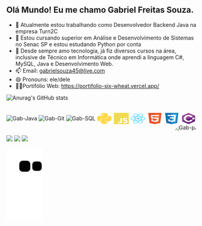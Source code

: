 ## Olá Mundo! Eu me chamo Gabriel Freitas Souza.

- 🔭 Atualmente estou trabalhando como Desenvolvedor Backend Java na empresa Turn2C 
- 🌱 Estou cursando superior em Análise e Desenvolvimento de Sistemas no Senac SP e estou estudando Python por conta
- 💬 Desde sempre amo tecnologia, já fiz diversos cursos na área, 
      inclusive de Técnico em Informática onde aprendi a linguagem C#, 
      MySQL, Java e Desenvolvimento Web.
- 📫 Email: gabrielsouza45@live.com
- 😄 Pronouns: ele/dele
- 👨‍💻Portifólio Web: https://portifolio-six-wheat.vercel.app/

![Anurag's GitHub stats](https://github-readme-stats.vercel.app/api?username=GabrielSouza45&show_icons=true&theme=tokyonight&count_private=true&locale=pt-br)

<div style="display: inline_block"><br>
   <img align="center" alt="Gab-Java" height="30" width="40" src="https://icongr.am/devicon/java-original.svg?size=148&color=4a1c78">
   <img align="center" alt="Gab-Git" height="30" width="40" src="https://icongr.am/devicon/git-original.svg?size=148&color=4a1c78"> 
   <img align="center" alt="Gab-SQL" height="30" width="40" src="https://icongr.am/devicon/mysql-original-wordmark.svg?size=148&color=4a1c78"> 
   <img align="center" alt="Gab-Js" height="30" width="40"
src="https://raw.githubusercontent.com/devicons/devicon/master/icons/python/python-plain.svg">
   <img align="center" alt="Gab-Js" height="30" width="40" src="https://raw.githubusercontent.com/devicons/devicon/master/icons/javascript/javascript-plain.svg">
  <img align="center" alt="Gab-React" height="30" width="40" src="https://raw.githubusercontent.com/devicons/devicon/master/icons/react/react-original.svg">
  <img align="center" alt="Gab-HTML" height="30" width="40" src="https://raw.githubusercontent.com/devicons/devicon/master/icons/html5/html5-original.svg">
  <img align="center" alt="Gab-CSS" height="30" width="40" src="https://raw.githubusercontent.com/devicons/devicon/master/icons/css3/css3-original.svg">
  <img align="center" alt="Gab-Csharp" height="30" width="40" src="https://raw.githubusercontent.com/devicons/devicon/master/icons/csharp/csharp-original.svg">
  <img align="right" alt="Gab-pic" height="150" style="border-radius:50px;" src="https://encrypted-tbn0.gstatic.com/images?q=tbn:ANd9GcSNxcbyU1s2OgRynbCyfqHP_Q5aOXJKuQAuNWqe93a_qki2XhvDXkbSJw5rs5spiyLg-Mk&usqp=CAU">

  ##
</div>

##

<div>

  <a href = "mailto:gabrielsouza45@live.com"><img src="https://img.shields.io/badge/Microsoft_Outlook-0078D4?style=for-the-badge&logo=microsoft-outlook&logoColor=white"></a>
  <a href="https://www.linkedin.com/in/gabrielfreitassouza/" target="_blank"><img src="https://img.shields.io/badge/-LinkedIn-%230077B5?style=for-the-badge&logo=linkedin&logoColor=white" target="_blank"></a> 
  <a href="https://portifolio-six-wheat.vercel.app/" target="_blank"><img src="https://img.shields.io/badge/-Portfólio_Web-%230077B5?style=for-the-badge&logo=html5&logoColor=white" target="_blank"></a> 

   ![Snake animation](https://github.com/GabrielSouza45/GabrielSouza45/blob/output/github-contribution-grid-snake.svg)
  

